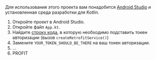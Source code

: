Для использования этого проекта вам понадобится [Android Studio](https://developer.android.com/studio) и установленная среда разработки для Kotlin.

1. Откройте проект в Android Studio.
2. Откройте файл `App.kt`.
3. Найдите [строку кода](https://github.com/Mobile-Developement-School-23/android-todo-app-sergiusoff/blob/homework-3/app/src/main/java/com/example/todoapp/App.kt#L38), в которую необходимо подставить токен авторизации (вызов `createRetrofitService()`)
4. Замените `YOUR_TOKEN_SHOULD_BE_THERE` на ваш токен авторизации.
5. ...
6. PROFIT